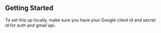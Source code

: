 

## Getting Started

To set this up locally, make sure you have your Google client id and secret id for auth and gmail api.
